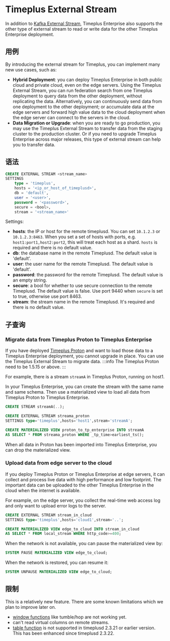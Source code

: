 # Timeplus External Stream

In addition to [Kafka External Stream](proton-kafka), Timeplus Enterprise also supports the other type of external stream to read or write data for the other Timeplus Enterprise deployment.

## 用例

By introducing the external stream for Timeplus, you can implement many new use cases, such as:

- **Hybrid Deployment**: you can deploy Timeplus Enterprise in both public cloud and private cloud, even on the edge servers. Using the Timeplus External Stream, you can run federation search from one Timeplus deployment to query data from the other deployment, without replicating the data. Alternatively, you can continuously send data from one deployment to the other deployment; or accumulate data at the edge servers and forward high value data to the cloud deployment when the edge server can connect to the servers in the cloud.
- **Data Migration or Upgrade**: when you are ready to go production, you may use the Timeplus External Stream to transfer data from the staging cluster to the production cluster. Or if you need to upgrade Timeplus Enterprise across major releases, this type of external stream can help you to transfer data.

## 语法

```sql
CREATE EXTERNAL STREAM <stream_name>
SETTINGS
    type = 'timeplus',
    hosts = '<ip_or_host_of_timeplusd>',
    db = 'default',
    user = '<user>',
    password = '<password>',
    secure = <bool>,
    stream = '<stream_name>'
```

Settings:

- **hosts**: the IP or host for the remote timeplusd. You can set `10.1.2.3` or `10.1.2.3:8463`. When you set a set of hosts with ports, e.g. `host1:port1,host2:port2`, this will treat each host as a shard. `hosts` is required and there is no default value.
- **db**: the database name in the remote Timeplusd. The default value is 'default'.
- **user**: the user name for the remote Timeplusd. The default value is 'default'.
- **password**: the password for the remote Timeplusd. The default value is an empty string.
- **secure**: a bool for whether to use secure connection to the remote Timeplusd. The default value is false. Use port 9440 when `secure` is set to true, otherwise use port 8463.
- **stream**: the stream name in the remote Timeplusd. It's required and there is no default value.

## 子查询

### Migrate data from Timeplus Proton to Timeplus Enterprise

If you have deployed [Timeplus Proton](https://github.com/timeplus-io/proton) and want to load those data to a Timeplus Enterprise deployment, you cannot upgrade in place. You can use the Timeplus External Stream to migrate data.
:::info
The Timeplus Proton need to be 1.5.15 or above.
:::

For example, there is a stream `streamA` in Timeplus Proton, running on host1.

In your Timeplus Enterprise, you can create the stream with the same name and same schema. Then use a materialized view to load all data from Timeplus Proton to Timeplus Enterprise.

```sql
CREATE STREAM streamA(..);

CREATE EXTERNAL STREAM streama_proton
SETTINGS type='timeplus',hosts='host1',stream='streamA';

CREATE MATERIALIZED VIEW proton_to_tp_enterprise INTO streamA
AS SELECT * FROM streama_proton WHERE _tp_time>earliest_ts();
```

When all data in Proton has been imported into Timeplus Enterprise, you can drop the materialized view.

### Upload data from edge server to the cloud

If you deploy Timeplus Proton or Timeplus Enterprise at edge servers, it can collect and process live data with high performance and low footprint. The important data can be uploaded to the other Timeplus Enterprise in the cloud when the internet is available.

For example, on the edge server, you collect the real-time web access log and only want to upload error logs to the server.

```sql
CREATE EXTERNAL STREAM stream_in_cloud
SETTINGS type='timeplus',hosts='cloud1',stream='..';

CREATE MATERIALIZED VIEW edge_to_cloud INTO stream_in_cloud
AS SELECT * FROM local_stream WHERE http_code>=400;
```

When the network is not available, you can pause the materialized view by:

```sql
SYSTEM PAUSE MATERIALIZED VIEW edge_to_cloud;
```

When the network is restored, you can resume it:

```sql
SYSTEM UNPAUSE MATERIALIZED VIEW edge_to_cloud;
```

## 限制

This is a relatively new feature. There are some known limitations which we plan to improve later on.

- [window functions](functions_for_streaming) like tumble/hop are not working yet.
- can't read virtual columns on remote streams.
- [table function](functions_for_streaming#table) is not supported in timeplusd 2.3.21 or earlier version. This has been enhanced since timeplusd 2.3.22.
